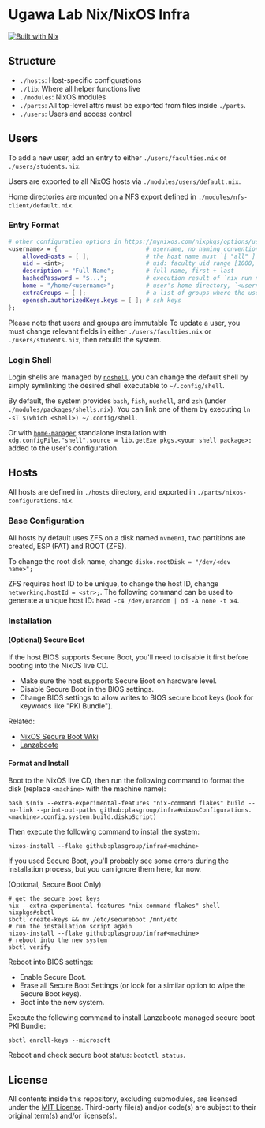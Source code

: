 # Ugawa Lab Nix/NixOS Infra

[![Built with Nix](https://builtwithnix.org/badge.svg)](https://builtwithnix.org)

## Structure

- `./hosts`: Host-specific configurations
- `./lib`: Where all helper functions live
- `./modules`: NixOS modules
- `./parts`: All top-level attrs must be exported from files inside `./parts`.
- `./users`: Users and access control

## Users

To add a new user, add an entry to either `./users/faculties.nix` or `./users/students.nix`.

Users are exported to all NixOS hosts via `./modules/users/default.nix`.

Home directories are mounted on a NFS export defined in `./modules/nfs-client/default.nix`.

### Entry Format

```nix
# other configuration options in https://mynixos.com/nixpkgs/options/users.users.%3Cname%3E are also allowed
<username> = {                         # username, no naming convention enforced
    allowedHosts = [ ];                # the host name must `[ "all" ]` or one or more of the names in the `./hosts` directory
    uid = <int>;                       # uid: faculty uid range [1000, 2000), student uid range [2000, 3000)
    description = "Full Name";         # full name, first + last
    hashedPassword = "$...";           # execution result of `nix run nixpkgs#mkpasswd -- --method=sha-512`
    home = "/home/<username>";         # user's home directory, `<username>` must be the same as the key
    extraGroups = [ ];                 # a list of groups where the user belongs to
    openssh.authorizedKeys.keys = [ ]; # ssh keys
};
```

Please note that users and groups are immutable
To update a user, you must change relevant fields in
either `./users/faculties.nix` or `./users/students.nix`,
then rebuild the system.

### Login Shell

Login shells are managed by [`noshell`](https://github.com/viperml/noshell),
you can change the default shell by simply symlinking the desired shell
executable to `~/.config/shell`.

By default, the system provides `bash`, `fish`, `nushell`, and `zsh` (under `./modules/packages/shells.nix`).
You can
link one of them by executing `ln -sT $(which <shell>) ~/.config/shell`.

Or with [`home-manager`](https://github.com/nix-community/home-manager) standalone
installation with `xdg.configFile."shell".source = lib.getExe pkgs.<your shell package>;`
added to the user's configuration.

## Hosts

All hosts are defined in `./hosts` directory, and exported in `./parts/nixos-configurations.nix`.

### Base Configuration

All hosts by default uses ZFS on a disk named `nvme0n1`,
two partitions are created, ESP (FAT) and ROOT (ZFS).

To change the root disk name, change `disko.rootDisk = "/dev/<dev name>";`

ZFS requires host ID to be unique, to change the host ID, change `networking.hostId = <str>;`. The following command can be used to generate a unique host ID: `head -c4 /dev/urandom | od -A none -t x4`.

### Installation

#### (Optional) Secure Boot

If the host BIOS supports Secure Boot, you'll need to disable it first before booting into the NixOS live CD.

- Make sure the host supports Secure Boot on hardware level.
- Disable Secure Boot in the BIOS settings.
- Change BIOS settings to allow writes to BIOS secure boot keys (look for keywords like "PKI Bundle").

Related:

- [NixOS Secure Boot Wiki](https://wiki.nixos.org/wiki/Secure_Boot)
- [Lanzaboote](https://github.com/nix-community/lanzaboote/blob/master/docs/QUICK_START.md)

#### Format and Install

Boot to the NixOS live CD, then run the following command to format the disk (replace `<machine>` with the machine name):

```shell
bash $(nix --extra-experimental-features "nix-command flakes" build --no-link --print-out-paths github:plasgroup/infra#nixosConfigurations.<machine>.config.system.build.diskoScript)
```

Then execute the following command to install the system:

```shell
nixos-install --flake github:plasgroup/infra#<machine>
```

If you used Secure Boot, you'll probably see some errors during the installation process, but you can ignore them here, for now.

(Optional, Secure Boot Only)

```shell
# get the secure boot keys
nix --extra-experimental-features "nix-command flakes" shell nixpkgs#sbctl
sbctl create-keys && mv /etc/secureboot /mnt/etc
# run the installation script again
nixos-install --flake github:plasgroup/infra#<machine>
# reboot into the new system
sbctl verify
```

Reboot into BIOS settings:
  
- Enable Secure Boot.
- Erase all Secure Boot Settings (or look for a similar option to wipe the Secure Boot keys).
- Boot into the new system.

Execute the following command to install Lanzaboote managed secure boot PKI Bundle:

```shell
sbctl enroll-keys --microsoft
```

Reboot and check secure boot status: `bootctl status`.

## License

All contents inside this repository, excluding submodules, are licensed under the [MIT License](license.txt).
Third-party file(s) and/or code(s) are subject to their original term(s) and/or license(s).
